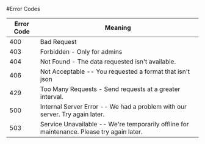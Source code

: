 #Error Codes

| Error Code       | Meaning          | 
| ------------- |-------------| 
| 400 | Bad Request |
| 403 | Forbidden - Only for admins | 
| 404  | Not Found - The data requested isn't available. | 
| 406  | Not Acceptable -- You requested a format that isn't json | 
| 429 | Too Many Requests - Send requests at a greater interval. |
| 500 | Internal Server Error -- We had a problem with our server. Try again later. | 
| 503  | Service Unavailable -- We're temporarily offline for maintenance. Please try again later. | 

